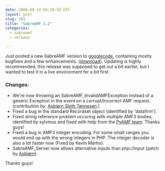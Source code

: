 ```yaml
---
date: 2008-09-14 04:29:55 UTC
layout: post
slug: 203
title: "SabreAMF 1.2"
categories:
  - sabreamf
  - release

---
```

<p>Just posted a new SabreAMF version to <a href="http://code.google.com/p/sabreamf/">googlecode</a>, containing mostly bugfixes and a few enhancements. (<a href="http://code.google.com/p/sabreamf/downloads/list?saved=1&ts=1221340561">download</a>). Updating is highly recommended, this release was supposed to get out a bit earlier, but I wanted to test it in a live environment for a bit first.</p>

<h3>Changes:</h3>

<ul>
  <li>We're now throwing an SabreAMF_InvalidAMFException instead of a generic Exception in the event on a corrupt/incorrect AMF request. (contribution by: <a href="http://lila.io/">Asbjørn Sloth Tønnesen</a>.)</li>
  <li>Fixed a bug in the standard Recordset object (identified by 'datafirm').</li>
  <li>Fixed string reference problem occuring with multiple AMF3 bodies, identified by sylvinus and fixed with help from the <a href="http://pyamf.org/">PyAMF team</a>. Thanks guys!</li>
  <li>Fixed a bug in AMF3 integer encoding. For some small ranges you would end up with the wrong integers in PHP. The integer decoder is also a lot faster now (Fixed by Kevin Martin).</li>
  <li>SabreAMF_Server now allows alternative inputs than php://input (patch by <a href="http://lila.io/">Asbjørn</a>).</li>
</ul>

<p>Thanks guys!</p>